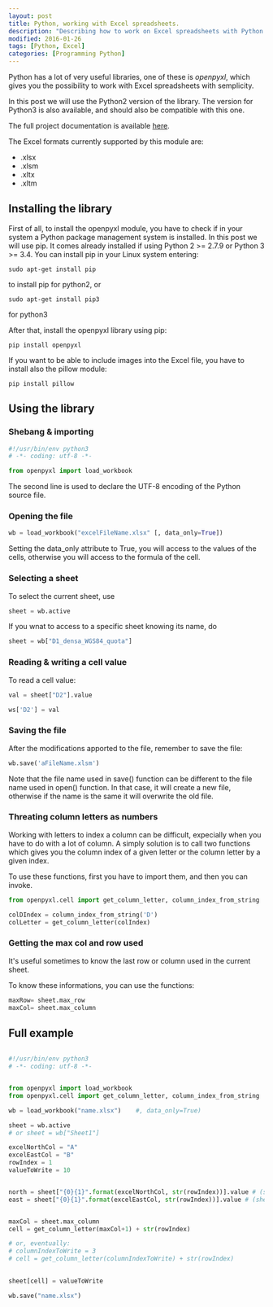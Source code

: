 ```yaml
---
layout: post
title: Python, working with Excel spreadsheets.
description: "Describing how to work on Excel spreadsheets with Python."
modified: 2016-01-26
tags: [Python, Excel]
categories: [Programming Python]
---
```


Python has a lot of very useful libraries, one of these is *openpyxl*, which gives you the possibility to work with Excel spreadsheets with semplicity.

In this post we will use the Python2 version of the library. The version for Python3 is also available, and should also be compatible with this one.

The full project documentation is available [here](http://openpyxl.readthedocs.org/en/2.3.3/).

The Excel formats currently supported by this module are:

* .xlsx
* .xlsm 
* .xltx
* .xltm

## Installing the library

First of all, to install the openpyxl module, you have to check if in your system a Python package management system is installed. In this post we will use pip.
It comes already installed if using Python 2 >= 2.7.9 or Python 3 >= 3.4. You can install pip in your Linux system entering: 

~~~shell
sudo apt-get install pip
~~~
to install pip for python2, or

~~~shell
sudo apt-get install pip3
~~~
for python3

After that, install the openpyxl library using pip:

~~~shell
pip install openpyxl
~~~

If you want to be able to include images into the Excel file, you have to install also the pillow module:

~~~shell
pip install pillow
~~~


## Using the library

### Shebang & importing

~~~python
#!/usr/bin/env python3
# -*- coding: utf-8 -*-

from openpyxl import load_workbook
~~~

The second line is used to declare the UTF-8 encoding of the Python source file.


### Opening the file

~~~python
wb = load_workbook("excelFileName.xlsx" [, data_only=True])
~~~

Setting the data_only attribute to True, you will access to the values of the cells, otherwise you will access to the formula of the cell.

### Selecting a sheet

To select the current sheet, use

~~~python
sheet = wb.active
~~~

If you wnat to access to a specific sheet knowing its name, do

~~~python
sheet = wb["D1_densa_WGS84_quota"]
~~~

### Reading & writing a cell value

To read a cell value:

~~~python
val = sheet["D2"].value

ws['D2'] = val
~~~

### Saving the file

After the modifications apported to the file, remember to save the file:

~~~python
wb.save('aFileName.xlsm') 
~~~

Note that the file name used in save() function can be different to the file name used in open() function. In that case, it will create a new file, otherwise if the name is the same it will overwrite the old file.

### Threating column letters as numbers

Working with letters to index a column can be difficult, expecially when you have to do with a lot of column.
A simply solution is to call two functions which gives you the column index of a given letter or the column letter by a given index.

To use these functions, first you have to import them, and then you can invoke.
~~~python
from openpyxl.cell import get_column_letter, column_index_from_string

colDIndex = column_index_from_string('D')
colLetter = get_column_letter(colIndex)
~~~	


### Getting the max col and row used

It's useful sometimes to know the last row or column used in the current sheet.

To know these informations, you can use the functions:

~~~python
maxRow= sheet.max_row
maxCol= sheet.max_column 
~~~

## Full example

~~~python

#!/usr/bin/env python3
# -*- coding: utf-8 -*-


from openpyxl import load_workbook
from openpyxl.cell import get_column_letter, column_index_from_string

wb = load_workbook("name.xlsx")    #, data_only=True)

sheet = wb.active
# or sheet = wb["Sheet1"]

excelNorthCol = "A"
excelEastCol = "B"
rowIndex = 1
valueToWrite = 10


north = sheet["{0}{1}".format(excelNorthCol, str(rowIndex))].value # (sheet["A1"].value)
east = sheet["{0}{1}".format(excelEastCol, str(rowIndex))].value # (sheet["B1"].value)


maxCol = sheet.max_column
cell = get_column_letter(maxCol+1) + str(rowIndex)

# or, eventually: 
# columnIndexToWrite = 3
# cell = get_column_letter(columnIndexToWrite) + str(rowIndex)

		
sheet[cell] = valueToWrite

wb.save("name.xlsx")

~~~


